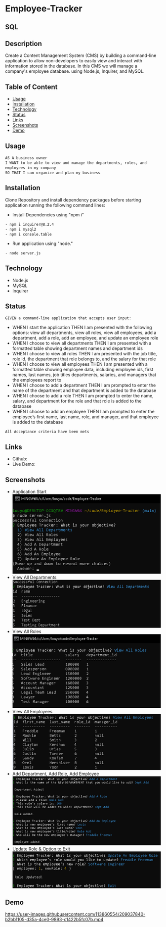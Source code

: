 # Employee-Tracker
## SQL

## Description

Create a Content Management System (CMS) by building a command-line application to allow non-developers to easily view and interact with information stored in the database. In this CMS we will manage a company's employee database. using Node.js, Inquirer, and MySQL.

## Table of Content
- [Usage](#Usage)
- [Installation](#Installation)
- [Technology](#Technology)
- [Status](#Status)
- [Links](#Links)
- [Screenshots](#Screenshots)
- [Demo](#Demo)



## Usage

```
AS A business owner
I WANT to be able to view and manage the departments, roles, and employees in my company
SO THAT I can organize and plan my business
```
## Installation

Clone Repository and install dependency packages before starting application running the following command lines:

* Install Dependencies using "npm i"
```
- npm i inquirer@8.2.4
- npm i mysql2
- npm i console.table
```

* Run application using "node."
```
- node server.js
```

## Technology
- Node.js
- MySQL
- Inquirer


## Status

```
GIVEN a command-line application that accepts user input:
```
- WHEN I start the application THEN I am presented with the following options: view all departments, view all roles, view all employees, add a department, add a role, add an employee, and update an employee role
- WHEN I choose to view all departments THEN I am presented with a formatted table showing department names and department ids
- WHEN I choose to view all roles THEN I am presented with the job title, role id, the department that role belongs to, and the salary for that role
- WHEN I choose to view all employees THEN I am presented with a formatted table showing employee data, including employee ids, first names, last names, job titles departments, salaries, and managers that the employees report to
- WHEN I choose to add a department THEN I am prompted to enter the name of the department and that department is added to the database
- WHEN I choose to add a role THEN I am prompted to enter the name, salary, and department for the role and that role is added to the database
- WHEN I choose to add an employee THEN I am prompted to enter the employee’s first name, last name, role, and manager, and that employee is added to the database

```
All Acceptance criteria have been mets
```

## Links

- Github: 
- Live Demo: 


## Screenshots
* Application Start<br>
![Screenshot of application](./assets/sc/sc1.png)<br>
* View All Departments<br>
![Screenshot of application](./assets/sc/sc2.png)<br>
* View All Roles<br>
![Screenshot of application](./assets/sc/sc3.png)<br>
* View All Employees<br>
![Screenshot of application](./assets/sc/sc4.png)<br>
* Add Department, Add Role, Add Employee<br>
![Screenshot of application](./assets/sc/sc5.png)<br>
* Update Role & Option to Exit<br>
![Screenshot of application](./assets/sc/sc6.png)<br>

## Demo


https://user-images.githubusercontent.com/113860554/209037840-b2bb1105-d35a-4ce0-9893-c1422b5fc07b.mp4




